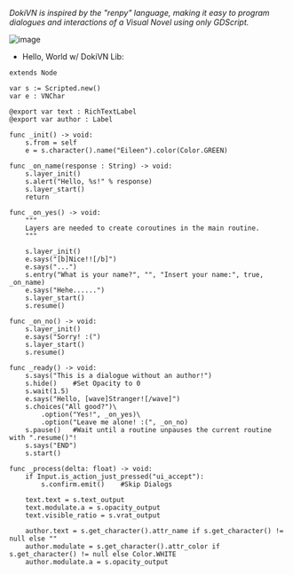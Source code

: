 *DokiVN is inspired by the "renpy" language, making it easy to program dialogues and interactions of a Visual Novel using only GDScript.*

![image](https://github.com/user-attachments/assets/a81a7ae1-f474-4133-a0b9-9f3eff5be9ac)

- Hello, World w/ DokiVN Lib:
```gdscript
extends Node

var s := Scripted.new()
var e : VNChar

@export var text : RichTextLabel
@export var author : Label

func _init() -> void:
	s.from = self
	e = s.character().name("Eileen").color(Color.GREEN)

func _on_name(response : String) -> void:
	s.layer_init()
	s.alert("Hello, %s!" % response)
	s.layer_start()
	return

func _on_yes() -> void:
	"""
	Layers are needed to create coroutines in the main routine.
	"""
	
	s.layer_init()
	e.says("[b]Nice!![/b]")
	e.says("...")
	s.entry("What is your name?", "", "Insert your name:", true, _on_name)
	e.says("Hehe......")
	s.layer_start()
	s.resume()

func _on_no() -> void:
	s.layer_init()
	e.says("Sorry! :(")
	s.layer_start()
	s.resume()

func _ready() -> void:
	s.says("This is a dialogue without an author!")
	s.hide()	#Set Opacity to 0
	s.wait(1.5)
	e.says("Hello, [wave]Stranger![/wave]")
	s.choices("All good?")\
		.option("Yes!", _on_yes)\
		.option("Leave me alone! :(", _on_no)
	s.pause()	#Wait until a routine unpauses the current routine with ".resume()"!
	s.says("END")
	s.start()

func _process(delta: float) -> void:
	if Input.is_action_just_pressed("ui_accept"):
		s.confirm.emit()	#Skip Dialogs
	
	text.text = s.text_output
	text.modulate.a = s.opacity_output
	text.visible_ratio = s.vrat_output
	
	author.text = s.get_character().attr_name if s.get_character() != null else ""
	author.modulate = s.get_character().attr_color if s.get_character() != null else Color.WHITE
	author.modulate.a = s.opacity_output
```
